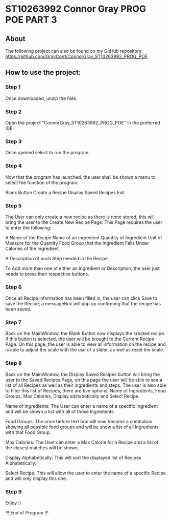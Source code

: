 # ST10263992 Connor Gray PROG POE PART 3
## About
The following project can also be found on my GitHub repository: https://github.com/GrayCon1/ConnorGray_ST10263992_PROG_POE

## How to use the project:
### Step 1
Once downloaded, unzip the files.

### Step 2
Open the project "ConnorGray_ST10263992_PROG_POE" in the preferred IDE.

### Step 3
Once opened select to run the program.

### Step 4
Now that the program has launched, the user shall be shown a menu to select the function of the program:

Blank Button
Create a Recipe
Display Saved Recipes
Exit

### Step 5
The User can only create a new recipe as there is none stored, this will bring the user to the Create New Recipe Page.
This Page requires the user to enter the following:

A Name of the Recipe
Name of an Ingredient
Quantity of Ingredient
Unit of Measure for the Quantity
Food Group that the Ingredient Falls Under
Calories of the Ingredient

A Description of each Step needed in the Recipe

To Add more than one of either an Ingredient or Description, the user just needs to press their respective buttons.

### Step 6
Once all Recipe information has been filled in, the user can click Save to save the Recipe, a messageBox will pop up confirming that the recipe has been saved.

### Step 7
Back on the MainWindow, the Blank Button now displays the created recipe. If this button is selected, the user will be brought to the Current Recipe Page.
On this page, the user is able to view all information on the recipe and is able to adjust the scale with the use of a slider, as well as reset the scale.

### Step 8
Back on the MainWindow, the Display Saved Recipes button will bring the user to the Saved Recipes Page, on this page the user will be able to see a list of all Recipes as well as their ingredients and steps.
The user is also able to filter this list of Recipes, there are five options, Name of Ingredients, Food Groups, Max Calories, Display alphabetically and Select Recipe.

Name of Ingredients:
The User can enter a name of a specific Ingredient and will be shown a list with all of those Ingredients.

Food Groups:
The once before text box will now become a combobox showing all possible food groups and will be show a list of all Ingredients with that Food Group.

Max Calories:
The User can enter a Max Calorie for a Recipe and a list of the closest matches will be shown.

Display Alphabetically:
This will sort the displayed list of Recipes Alphabetically.

Select Recipe:
This will allow the user to enter the name of a specific Recipe and will only display this one.

### Step 9
Enjoy :)

!!! End of Program !!!
